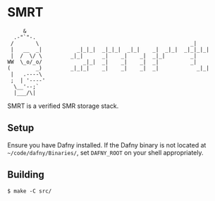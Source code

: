 # SMRT

```
     &
  .-"`"-.            
 /       \                                                _| 
 |   __  _|           _|_|_|  _|_|_|  _|_|    _|  _|_|  _|_|_|_|      
 |  /  \/ \         _|_|      _|    _|    _|  _|_|        _|     
WW  \_o/_o/             _|_|  _|    _|    _|  _|          _|   
(        _)         _|_|_|    _|    _|    _|  _|            _|_|   
 |   .----\          
 ;  | '----'        
  \__'--;`           
  |___/\|            
```

SMRT is a verified SMR storage stack.

## Setup

Ensure you have Dafny installed.  If the Dafny binary is not located at
`~/code/dafny/Binaries/`, set `DAFNY_ROOT` on your shell appropriately.

## Building

```
$ make -C src/
```

